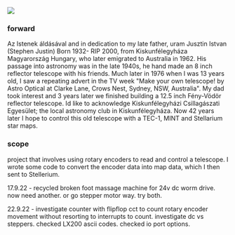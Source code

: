 

![](https://github.com/SteveJustin1963/tec-SCOPE/blob/master/pics/scope-steps1.png)

### forward

Az Istenek áldásával and in dedication to my late father, uram Jusztin Istvan (Stephen Justin) Born 1932- RIP 2000, from Kiskunfélegyháza Magyarország Hungary, who later emigrated to Australia in 1962. His passage into astronomy was in the late 1940s, he hand made an 8 inch reflector telescope with his friends. Much later in 1976 when I was 13 years old, I saw a repeating advert in the TV week "Make your own telescope! by Astro Optical at Clarke Lane, Crows Nest, Sydney, NSW, Australia". My dad took interest and 3 years later we finished building a 12.5 inch Fény-Vödör reflector telescope. Id like to acknowledge Kiskunfélegyházi Csillagászati Egyesület; the local astronomy club in Kiskunfélegyháza. Now 42 years later I hope to control this old telescope with a TEC-1, MINT and Stellarium star maps.    


### scope

 project that involves using rotary encoders to read and control a telescope. I wrote some code to convert the encoder data into map data, which I then sent to Stellerium.   


17.9.22 - recycled broken foot massage machine for 24v dc worm drive. now need another. or go stepper motor way. try both. 

22.9.22 - investigate counter with flipflop cct to count rotary encoder movement without resorting to interrupts to count. investigate dc vs steppers. checked LX200 ascii codes. checked io port options.
